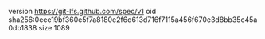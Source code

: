 version https://git-lfs.github.com/spec/v1
oid sha256:0eee19bf360e5f7a8180e2f6d613d716f7115a456f670e3d8bb35c45a0db1838
size 1089
